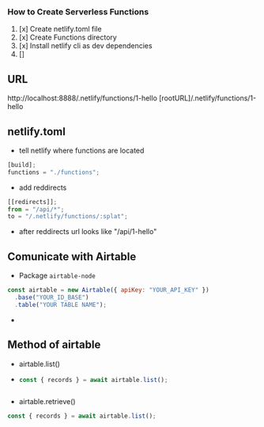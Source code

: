 ### How to Create Serverless Functions

1. [x] Create netlify.toml file
2. [x] Create Functions directory
3. [x] Install netlify cli as dev dependencies
4. []

## URL

http://localhost:8888/.netlify/functions/1-hello
[rootURL]/.netlify/functions/1-hello

## netlify.toml

- tell netlify where functions are located

```js
[build];
functions = "./functions";
```

- add reddirects

```js
[[redirects]];
from = "/api/*";
to = "/.netlify/functions/:splat";
```

- after reddirects url looks like "/api/1-hello"

## Comunicate with Airtable

- Package `airtable-node`

```js
const airtable = new Airtable({ apiKey: "YOUR_API_KEY" })
  .base("YOUR_ID_BASE")
  .table("YOUR TABLE NAME");
```

-

## Method of airtable

- airtable.list()
- ```js
  const { records } = await airtable.list();
  ```

```

```

- airtable.retrieve()

```js
const { records } = await airtable.list();
```
